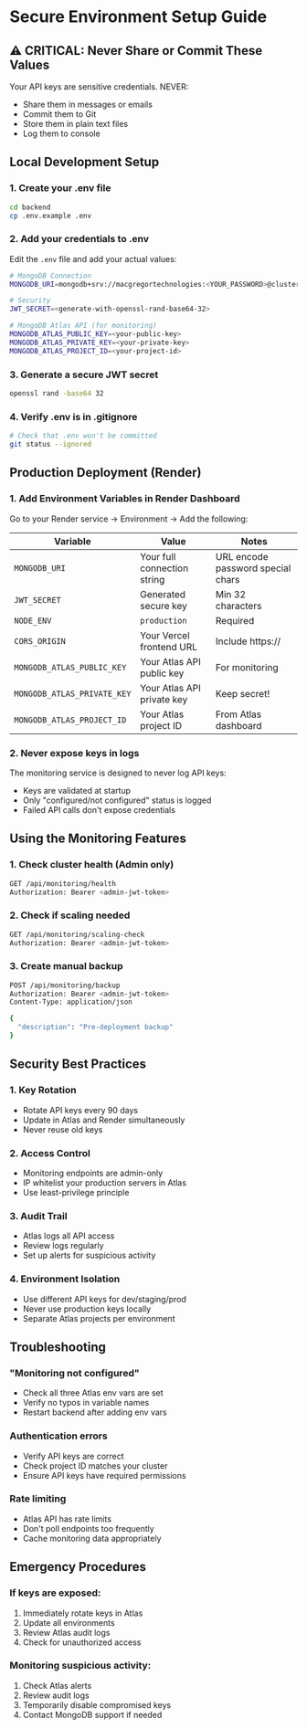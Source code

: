 # Secure Environment Setup Guide

## ⚠️ CRITICAL: Never Share or Commit These Values

Your API keys are sensitive credentials. NEVER:
- Share them in messages or emails
- Commit them to Git
- Store them in plain text files
- Log them to console

## Local Development Setup

### 1. Create your .env file
```bash
cd backend
cp .env.example .env
```

### 2. Add your credentials to .env
Edit the `.env` file and add your actual values:

```bash
# MongoDB Connection
MONGODB_URI=mongodb+srv://macgregortechnologies:<YOUR_PASSWORD>@cluster0.q4x2hcx.mongodb.net/clout?retryWrites=true&w=majority

# Security
JWT_SECRET=<generate-with-openssl-rand-base64-32>

# MongoDB Atlas API (for monitoring)
MONGODB_ATLAS_PUBLIC_KEY=<your-public-key>
MONGODB_ATLAS_PRIVATE_KEY=<your-private-key>
MONGODB_ATLAS_PROJECT_ID=<your-project-id>
```

### 3. Generate a secure JWT secret
```bash
openssl rand -base64 32
```

### 4. Verify .env is in .gitignore
```bash
# Check that .env won't be committed
git status --ignored
```

## Production Deployment (Render)

### 1. Add Environment Variables in Render Dashboard

Go to your Render service → Environment → Add the following:

| Variable | Value | Notes |
|----------|-------|-------|
| `MONGODB_URI` | Your full connection string | URL encode password special chars |
| `JWT_SECRET` | Generated secure key | Min 32 characters |
| `NODE_ENV` | `production` | Required |
| `CORS_ORIGIN` | Your Vercel frontend URL | Include https:// |
| `MONGODB_ATLAS_PUBLIC_KEY` | Your Atlas API public key | For monitoring |
| `MONGODB_ATLAS_PRIVATE_KEY` | Your Atlas API private key | Keep secret! |
| `MONGODB_ATLAS_PROJECT_ID` | Your Atlas project ID | From Atlas dashboard |

### 2. Never expose keys in logs
The monitoring service is designed to never log API keys:
- Keys are validated at startup
- Only "configured/not configured" status is logged
- Failed API calls don't expose credentials

## Using the Monitoring Features

### 1. Check cluster health (Admin only)
```bash
GET /api/monitoring/health
Authorization: Bearer <admin-jwt-token>
```

### 2. Check if scaling needed
```bash
GET /api/monitoring/scaling-check
Authorization: Bearer <admin-jwt-token>
```

### 3. Create manual backup
```bash
POST /api/monitoring/backup
Authorization: Bearer <admin-jwt-token>
Content-Type: application/json

{
  "description": "Pre-deployment backup"
}
```

## Security Best Practices

### 1. Key Rotation
- Rotate API keys every 90 days
- Update in Atlas and Render simultaneously
- Never reuse old keys

### 2. Access Control
- Monitoring endpoints are admin-only
- IP whitelist your production servers in Atlas
- Use least-privilege principle

### 3. Audit Trail
- Atlas logs all API access
- Review logs regularly
- Set up alerts for suspicious activity

### 4. Environment Isolation
- Use different API keys for dev/staging/prod
- Never use production keys locally
- Separate Atlas projects per environment

## Troubleshooting

### "Monitoring not configured"
- Check all three Atlas env vars are set
- Verify no typos in variable names
- Restart backend after adding env vars

### Authentication errors
- Verify API keys are correct
- Check project ID matches your cluster
- Ensure API keys have required permissions

### Rate limiting
- Atlas API has rate limits
- Don't poll endpoints too frequently
- Cache monitoring data appropriately

## Emergency Procedures

### If keys are exposed:
1. Immediately rotate keys in Atlas
2. Update all environments
3. Review Atlas audit logs
4. Check for unauthorized access

### Monitoring suspicious activity:
1. Check Atlas alerts
2. Review audit logs
3. Temporarily disable compromised keys
4. Contact MongoDB support if needed
